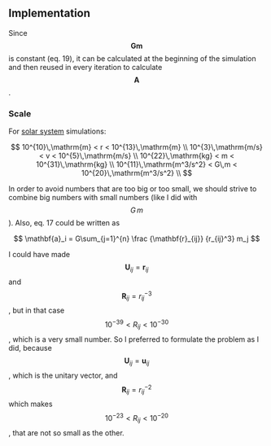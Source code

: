 ## Implementation

Since $$\mathbf{Gm}$$ is constant (eq. 19), it can be calculated at the beginning of the simulation and then reused in
every iteration to calculate $$\mathbf{A}$$.

### Scale

For [solar system](https://en.wikipedia.org/wiki/Solar_System) simulations:

$$
10^{10}\,\mathrm{m}  < r < 10^{13}\,\mathrm{m}   \\
10^{3}\,\mathrm{m/s} < v < 10^{5}\,\mathrm{m/s} \\
10^{22}\,\mathrm{kg} < m < 10^{31}\,\mathrm{kg} \\
10^{11}\,\mathrm{m^3/s^2} < G\,m < 10^{20}\,\mathrm{m^3/s^2} \\
$$

In order to avoid numbers that are too big or too small, we should strive to combine big numbers with small numbers
(like I did with $$G\,m$$). Also, eq. 17 could be written as

$$
\mathbf{a}_i = G\sum_{j=1}^{n} \frac {\mathbf{r}_{ij}} {r_{ij}^3} m_j
$$

I could have made $$\mathbf{U}_{ij}=\mathbf{r}_{ij}$$ and $$\mathbf{R}_{ij}=r_{ij}^{-3}$$, but in that case
$$10^{-39}<R_{ij}<10^{-30}$$, which is a very small number. So I preferred to formulate the problem as I did, because
$$\mathbf{U}_{ij}=\mathbf{u}_{ij}$$, which is the unitary vector, and $$\mathbf{R}_{ij}=r_{ij}^{-2}$$ which makes
$$10^{-23}<R_{ij}<10^{-20}$$, that are not so small as the other.